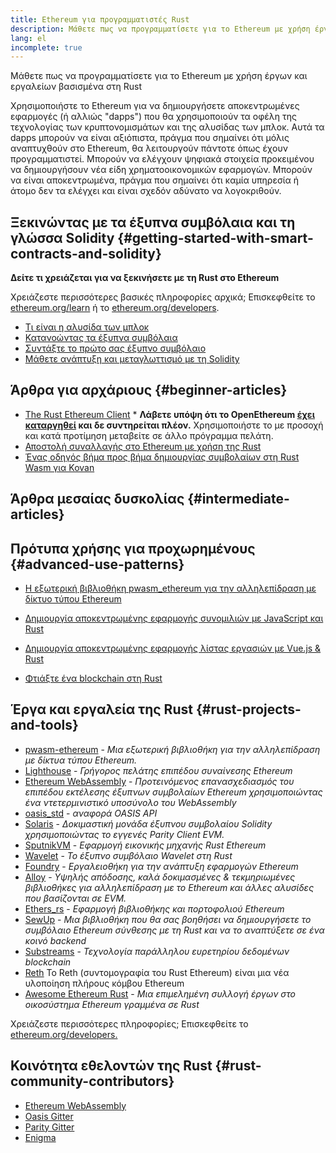 ```yaml
---
title: Ethereum για προγραμματιστές Rust
description: Μάθετε πως να προγραμματίσετε για το Ethereum με χρήση έργων και εργαλείων βασισμένα στη rust
lang: el
incomplete: true
---
```


<FeaturedText>Μάθετε πως να προγραμματίσετε για το Ethereum με χρήση έργων και εργαλείων βασισμένα στη Rust</FeaturedText>

Χρησιμοποιήστε το Ethereum για να δημιουργήσετε αποκεντρωμένες εφαρμογές (ή αλλιώς "dapps") που θα χρησιμοποιούν τα οφέλη της τεχνολογίας των κρυπτονομισμάτων και της αλυσίδας των μπλοκ. Αυτά τα dapps μπορούν να είναι αξιόπιστα, πράγμα που σημαίνει ότι μόλις αναπτυχθούν στο Ethereum, θα λειτουργούν πάντοτε όπως έχουν προγραμματιστεί. Μπορούν να ελέγχουν ψηφιακά στοιχεία προκειμένου να δημιουργήσουν νέα είδη χρηματοοικονομικών εφαρμογών. Μπορούν να είναι αποκεντρωμένα, πράγμα που σημαίνει ότι καμία υπηρεσία ή άτομο δεν τα ελέγχει και είναι σχεδόν αδύνατο να λογοκριθούν.

## Ξεκινώντας με τα έξυπνα συμβόλαια και τη γλώσσα Solidity {#getting-started-with-smart-contracts-and-solidity}

**Δείτε τι χρειάζεται για να ξεκινήσετε με τη Rust στο Ethereum**

Χρειάζεστε περισσότερες βασικές πληροφορίες αρχικά; Επισκεφθείτε το [ethereum.org/learn](/learn/) ή το [ethereum.org/developers](/developers/).

- [Τι είναι η αλυσίδα των μπλοκ](https://kauri.io/article/d55684513211466da7f8cc03987607d5/blockchain-explained)
- [Κατανοώντας τα έξυπνα συμβόλαια](https://kauri.io/article/e4f66c6079e74a4a9b532148d3158188/ethereum-101-part-5-the-smart-contract)
- [Συντάξτε το πρώτο σας έξυπνο συμβόλαιο](https://kauri.io/article/124b7db1d0cf4f47b414f8b13c9d66e2/remix-ide-your-first-smart-contract)
- [Μάθετε ανάπτυξη και μεταγλωττισμό με τη Solidity](https://kauri.io/article/973c5f54c4434bb1b0160cff8c695369/understanding-smart-contract-compilation-and-deployment)

## Άρθρα για αρχάριους {#beginner-articles}

- [The Rust Ethereum Client](https://openethereum.github.io/) \* **Λάβετε υπόψη ότι το OpenEthereum [έχει καταργηθεί](https://medium.com/openethereum/gnosis-joins-erigon-formerly-turbo-geth-to-release-next-gen-ethereum-client-c6708dd06dd) και δε συντηρείται πλέον.** Χρησιμοποιήστε το με προσοχή και κατά προτίμηση μεταβείτε σε άλλο πρόγραμμα πελάτη.
- [Αποστολή συναλλαγής στο Ethereum με χρήση της Rust](https://kauri.io/#collections/A%20Hackathon%20Survival%20Guide/sending-ethereum-transactions-with-rust/)
- [Ένας οδηγός βήμα προς βήμα δημιουργίας συμβολαίων στη Rust Wasm για Kovan](https://github.com/paritytech/pwasm-tutorial)

## Άρθρα μεσαίας δυσκολίας {#intermediate-articles}

## Πρότυπα χρήσης για προχωρημένους {#advanced-use-patterns}

- [Η εξωτερική βιβλιοθήκη pwasm_ethereum για την αλληλεπίδραση με δίκτυο τύπου Ethereum](https://github.com/openethereum/pwasm-ethereum)
- [Δημιουργία αποκεντρωμένης εφαρμογής συνομιλιών με JavaScript και Rust](https://medium.com/perlin-network/build-a-decentralized-chat-using-javascript-rust-webassembly-c775f8484b52)
- [Δημιουργία αποκεντρωμένης εφαρμογής λίστας εργασιών με Vue.js & Rust](https://medium.com/@jjmace01/build-a-decentralized-todo-app-using-vue-js-rust-webassembly-5381a1895beb)

- [Φτιάξτε ένα blockchain στη Rust](https://blog.logrocket.com/how-to-build-a-blockchain-in-rust/)

## Έργα και εργαλεία της Rust {#rust-projects-and-tools}

- [pwasm-ethereum](https://github.com/paritytech/pwasm-ethereum) - _Μια εξωτερική βιβλιοθήκη για την αλληλεπίδραση με δίκτυα τύπου Ethereum._
- [Lighthouse](https://github.com/sigp/lighthouse) - _Γρήγορος πελάτης επιπέδου συναίνεσης Ethereum_
- [Ethereum WebAssembly](https://ewasm.readthedocs.io/en/mkdocs/) - _Προτεινόμενος επανασχεδιασμός του επιπέδου εκτέλεσης έξυπνων συμβολαίων Ethereum χρησιμοποιώντας ένα ντετερμινιστικό υποσύνολο του WebAssembly_
- [oasis_std](https://docs.rs/oasis-std/latest/oasis_std/index.html) - _αναφορά OASIS API_
- [Solaris](https://github.com/paritytech/sol-rs) - _Δοκιμαστική μονάδα έξυπνου συμβολαίου Solidity χρησιμοποιώντας το εγγενές Parity Client EVM._
- [SputnikVM](https://github.com/rust-blockchain/evm) - _Εφαρμογή εικονικής μηχανής Rust Ethereum_
- [Wavelet](https://wavelet.perlin.net/docs/smart-contracts) - _Το έξυπνο συμβόλαιο Wavelet στη Rust_
- [Foundry](https://github.com/foundry-rs/foundry) - _Εργαλειοθήκη για την ανάπτυξη εφαρμογών Ethereum_
- [Alloy](https://alloy.rs) - _Υψηλής απόδοσης, καλά δοκιμασμένες & τεκμηριωμένες βιβλιοθήκες για αλληλεπίδραση με το Ethereum και άλλες αλυσίδες που βασίζονται σε EVM._
- [Ethers_rs](https://github.com/gakonst/ethers-rs) - _Εφαρμογή βιβλιοθήκης και πορτοφολιού Ethereum_
- [SewUp](https://github.com/second-state/SewUp) - _Μια βιβλιοθήκη που θα σας βοηθήσει να δημιουργήσετε το συμβόλαιο Ethereum σύνθεσης με τη Rust και να το αναπτύξετε σε ένα κοινό backend_
- [Substreams](https://github.com/streamingfast/substreams) - _Τεχνολογία παράλληλου ευρετηρίου δεδομένων blockchain_
- [Reth](https://github.com/paradigmxyz/reth) Το Reth (συντομογραφία του Rust Ethereum) είναι μια νέα υλοποίηση πλήρους κόμβου Ethereum
- [Awesome Ethereum Rust](https://github.com/Vid201/awesome-ethereum-rust) - _Μια επιμελημένη συλλογή έργων στο οικοσύστημα Ethereum γραμμένα σε Rust_

Χρειάζεστε περισσότερες πληροφορίες; Επισκεφθείτε το [ethereum.org/developers.](/developers/)

## Κοινότητα εθελοντών της Rust {#rust-community-contributors}

- [Ethereum WebAssembly](https://gitter.im/ewasm/Lobby)
- [Oasis Gitter](https://gitter.im/Oasis-official/Lobby)
- [Parity Gitter](https://gitter.im/paritytech/parity)
- [Enigma](https://discord.gg/SJK32GY)
